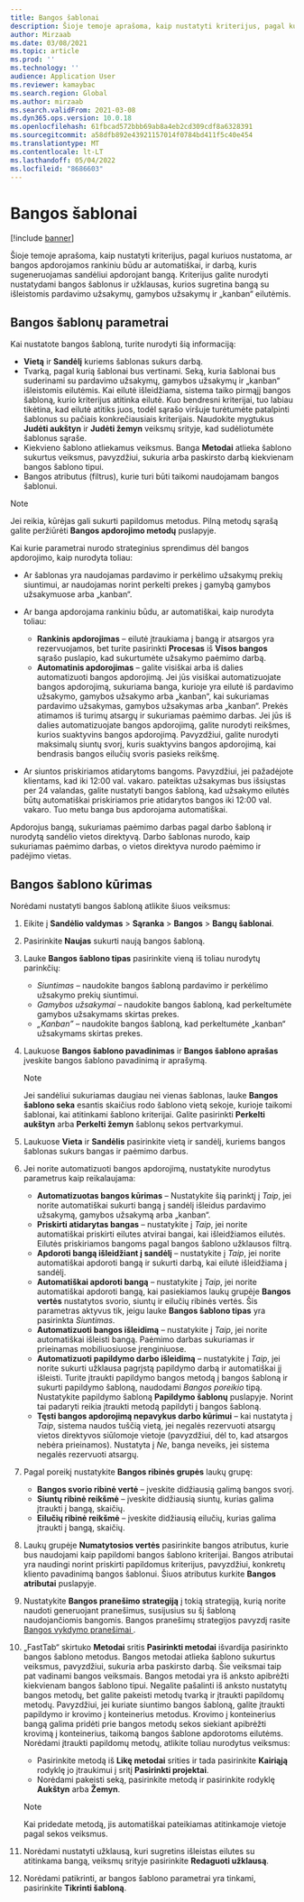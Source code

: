```yaml
---
title: Bangos šablonai
description: Šioje temoje aprašoma, kaip nustatyti kriterijus, pagal kuriuos nustatoma, ar bangos apdorojamos rankiniu būdu ar automatiškai, ir darbą, kuris sugeneruojamas sandėliui apdorojant bangą.
author: Mirzaab
ms.date: 03/08/2021
ms.topic: article
ms.prod: ''
ms.technology: ''
audience: Application User
ms.reviewer: kamaybac
ms.search.region: Global
ms.author: mirzaab
ms.search.validFrom: 2021-03-08
ms.dyn365.ops.version: 10.0.18
ms.openlocfilehash: 61fbcad572bbb69ab8a4eb2cd309cdf8a6328391
ms.sourcegitcommit: a58dfb892e43921157014f0784bd411f5c40e454
ms.translationtype: MT
ms.contentlocale: lt-LT
ms.lasthandoff: 05/04/2022
ms.locfileid: "8686603"
---
```

# <a name="wave-templates"></a>Bangos šablonai

[!include [banner](../includes/banner.md)]

Šioje temoje aprašoma, kaip nustatyti kriterijus, pagal kuriuos nustatoma, ar bangos apdorojamos rankiniu būdu ar automatiškai, ir darbą, kuris sugeneruojamas sandėliui apdorojant bangą. Kriterijus galite nurodyti nustatydami bangos šablonus ir užklausas, kurios sugretina bangą su išleistomis pardavimo užsakymų, gamybos užsakymų ir „kanban“ eilutėmis.

## <a name="settings-for-wave-templates"></a>Bangos šablonų parametrai

Kai nustatote bangos šabloną, turite nurodyti šią informaciją:

- **Vietą** ir **Sandėlį** kuriems šablonas sukurs darbą.
- Tvarką, pagal kurią šablonai bus vertinami. Seką, kuria šablonai bus suderinami su pardavimo užsakymų, gamybos užsakymų ir „kanban“ išleistomis eilutėmis. Kai eilutė išleidžiama, sistema taiko pirmąjį bangos šabloną, kurio kriterijus atitinka eilutė. Kuo bendresni kriterijai, tuo labiau tikėtina, kad eilutė atitiks juos, todėl sąrašo viršuje turėtumėte patalpinti šablonus su pačiais konkrečiausiais kriterijais. Naudokite mygtukus **Judėti aukštyn** ir **Judėti žemyn** veiksmų srityje, kad sudėliotumėte šablonus sąraše.
- Kiekvieno šablono atliekamus veiksmus. Banga **Metodai** atlieka šablono sukurtus veiksmus, pavyzdžiui, sukuria arba paskirsto darbą kiekvienam bangos šablono tipui.
- Bangos atributus (filtrus), kurie turi būti taikomi naudojamam bangos šablonui.

> [!NOTE]
> Jei reikia, kūrėjas gali sukurti papildomus metodus. Pilną metodų sąrašą galite peržiūrėti **Bangos apdorojimo metodų** puslapyje.

Kai kurie parametrai nurodo strateginius sprendimus dėl bangos apdorojimo, kaip nurodyta toliau:

- Ar šablonas yra naudojamas pardavimo ir perkėlimo užsakymų prekių siuntimui, ar naudojamas norint perkelti prekes į gamybą gamybos užsakymuose arba „kanban“.
- Ar banga apdorojama rankiniu būdu, ar automatiškai, kaip nurodyta toliau:

  - **Rankinis apdorojimas** – eilutė įtraukiama į bangą ir atsargos yra rezervuojamos, bet turite pasirinkti **Procesas** iš **Visos bangos** sąrašo puslapio, kad sukurtumėte užsakymo paėmimo darbą.
  - **Automatinis apdorojimas** – galite visiškai arba iš dalies automatizuoti bangos apdorojimą. Jei jūs visiškai automatizuojate bangos apdorojimą, sukuriama banga, kurioje yra eilutė iš pardavimo užsakymo, gamybos užsakymo arba „kanban“, kai sukuriamas pardavimo užsakymas, gamybos užsakymas arba „kanban“. Prekės atimamos iš turimų atsargų ir sukuriamas paėmimo darbas. Jei jūs iš dalies automatizuojate bangos apdorojimą, galite nurodyti reikšmes, kurios suaktyvins bangos apdorojimą. Pavyzdžiui, galite nurodyti maksimalų siuntų svorį, kuris suaktyvins bangos apdorojimą, kai bendrasis bangos eilučių svoris pasieks reikšmę.

- Ar siuntos priskiriamos atidarytoms bangoms. Pavyzdžiui, jei pažadėjote klientams, kad iki 12:00 val. vakaro. pateiktas užsakymas bus išsiųstas per 24 valandas, galite nustatyti bangos šabloną, kad užsakymo eilutės būtų automatiškai priskiriamos prie atidarytos bangos iki 12:00 val. vakaro. Tuo metu banga bus apdorojama automatiškai.

Apdorojus bangą, sukuriamas paėmimo darbas pagal darbo šabloną ir nurodytą sandėlio vietos direktyvą. Darbo šablonas nurodo, kaip sukuriamas paėmimo darbas, o vietos direktyva nurodo paėmimo ir padėjimo vietas.

## <a name="create-a-wave-template"></a>Bangos šablono kūrimas

Norėdami nustatyti bangos šabloną atlikite šiuos veiksmus:

1. Eikite į **Sandėlio valdymas** \> **Sąranka** \> **Bangos** \> **Bangų šablonai**.
1. Pasirinkite **Naujas** sukurti naują bangos šabloną.
1. Lauke **Bangos šablono tipas** pasirinkite vieną iš toliau nurodytų parinkčių:

    - *Siuntimas* – naudokite bangos šabloną pardavimo ir perkėlimo užsakymo prekių siuntimui.
    - *Gamybos užsakymai* – naudokite bangos šabloną, kad perkeltumėte gamybos užsakymams skirtas prekes.
    - *„Kanban”* – naudokite bangos šabloną, kad perkeltumėte „kanban“ užsakymams skirtas prekes.

1. Laukuose **Bangos šablono pavadinimas** ir **Bangos šablono aprašas** įveskite bangos šablono pavadinimą ir aprašymą.

    > [!NOTE]
    > Jei sandėliui sukuriamas daugiau nei vienas šablonas, lauke **Bangos šablono seka** esantis skaičius rodo šablono vietą sekoje, kurioje taikomi šablonai, kai atitinkami šablono kriterijai. Galite pasirinkti **Perkelti aukštyn** arba **Perkelti žemyn** šablonų sekos pertvarkymui.

1. Laukuose **Vieta** ir **Sandėlis** pasirinkite vietą ir sandėlį, kuriems bangos šablonas sukurs bangas ir paėmimo darbus.
1. Jei norite automatizuoti bangos apdorojimą, nustatykite nurodytus parametrus kaip reikalaujama:

    - **Automatizuotas bangos kūrimas** – Nustatykite šią parinktį į *Taip*, jei norite automatiškai sukurti bangą į sandėlį išleidus pardavimo užsakymą, gamybos užsakymą arba „kanban“.
    - **Priskirti atidarytas bangas** – nustatykite į *Taip*, jei norite automatiškai priskirti eilutes atvirai bangai, kai išleidžiamos eilutės. Eilutės priskiriamos bangoms pagal bangos šablono užklausos filtrą.
    - **Apdoroti bangą išleidžiant į sandėlį** – nustatykite į *Taip*, jei norite automatiškai apdoroti bangą ir sukurti darbą, kai eilutė išleidžiama į sandėlį.
    - **Automatiškai apdoroti bangą** – nustatykite į *Taip*, jei norite automatiškai apdoroti bangą, kai pasiekiamos laukų grupėje **Bangos vertės** nustatytos svorio, siuntų ir eilučių ribinės vertės. Šis parametras aktyvus tik, jeigu lauke **Bangos šablono tipas** yra pasirinkta *Siuntimas*.
    - **Automatizuoti bangos išleidimą** – nustatykite į *Taip*, jei norite automatiškai išleisti bangą. Paėmimo darbas sukuriamas ir prieinamas mobiliuosiuose įrenginiuose.
    - **Automatizuoti papildymo darbo išleidimą** – nustatykite į *Taip*, jei norite sukurti užklausa pagrįstą papildymo darbą ir automatiškai jį išleisti. Turite įtraukti papildymo bangos metodą į bangos šabloną ir sukurti papildymo šabloną, naudodami *Bangos poreikio* tipą. Nustatykite papildymo šabloną **Papildymo šablonų** puslapyje. Norint tai padaryti reikia įtraukti metodą papildyti į bangos šabloną.
    - **Tęsti bangos apdorojimą nepavykus darbo kūrimui** – kai nustatyta į *Taip*, sistema naudos tuščią vietą, jei negalės rezervuoti atsargų vietos direktyvos siūlomoje vietoje (pavyzdžiui, dėl to, kad atsargos nebėra prieinamos). Nustatyta į *Ne*, banga neveiks, jei sistema negalės rezervuoti atsargų.

1. Pagal poreikį nustatykite **Bangos ribinės grupės** laukų grupę:
    - **Bangos svorio ribinė vertė** – įveskite didžiausią galimą bangos svorį.
    - **Siuntų ribinė reikšmė** – įveskite didžiausią siuntų, kurias galima įtraukti į bangą, skaičių.
    - **Eilučių ribinė reikšmė** – įveskite didžiausią eilučių, kurias galima įtraukti į bangą, skaičių.

1. Laukų grupėje **Numatytosios vertės** pasirinkite bangos atributus, kurie bus naudojami kaip papildomi bangos šablono kriterijai. Bangos atributai yra naudingi norint priskirti papildomus kriterijus, pavyzdžiui, konkretų kliento pavadinimą bangos šablonui. Šiuos atributus kurkite **Bangos atributai** puslapyje. 

1. Nustatykite **Bangos pranešimo strategiją** į tokią strategiją, kurią norite naudoti generuojant pranešimus, susijusius su šį šabloną naudojančiomis bangomis. Bangos pranešimų strategijos pavyzdį rasite [Bangos vykdymo pranešimai ](wave-execution-notifications.md).

1. „FastTab“ skirtuko **Metodai** sritis **Pasirinkti metodai** išvardija pasirinkto bangos šablono metodus. Bangos metodai atlieka šablono sukurtus veiksmus, pavyzdžiui, sukuria arba paskirsto darbą. Šie veiksmai taip pat vadinami bangos veiksmais. Bangos metodai yra iš anksto apibrėžti kiekvienam bangos šablono tipui. Negalite pašalinti iš anksto nustatytų bangos metodų, bet galite pakeisti metodų tvarką ir įtraukti papildomų metodų. Pavyzdžiui, jei kuriate siuntimo bangos šabloną, galite įtraukti papildymo ir krovimo į konteinerius metodus. Krovimo į konteinerius bangą galima pridėti prie bangos metodų sekos siekiant apibrėžti krovimą į konteinerius, taikomą bangos šablone apdorotoms eilutėms. Norėdami įtraukti papildomų metodų, atlikite toliau nurodytus veiksmus:

    - Pasirinkite metodą iš **Likę metodai** srities ir tada pasirinkite **Kairiąją** rodyklę jo įtraukimui į sritį **Pasirinkti projektai**.
    - Norėdami pakeisti seką, pasirinkite metodą ir pasirinkite rodyklę **Aukštyn** arba **Žemyn**.

    > [!NOTE]
    > Kai pridedate metodą, jis automatiškai pateikiamas atitinkamoje vietoje pagal sekos veiksmus.

1. Norėdami nustatyti užklausą, kuri sugretins išleistas eilutes su atitinkama bangą, veiksmų srityje pasirinkite **Redaguoti užklausą**.
1. Norėdami patikrinti, ar bangos šablono parametrai yra tinkami, pasirinkite **Tikrinti šabloną**.
